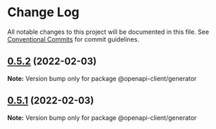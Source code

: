 # Change Log

All notable changes to this project will be documented in this file.
See [Conventional Commits](https://conventionalcommits.org) for commit guidelines.

## [0.5.2](https://github.com/smartsupp/openapi-client/compare/@openapi-client/generator@0.5.1...@openapi-client/generator@0.5.2) (2022-02-03)

**Note:** Version bump only for package @openapi-client/generator





## [0.5.1](https://github.com/smartsupp/openapi-client/compare/@openapi-client/generator@0.5.0...@openapi-client/generator@0.5.1) (2022-02-03)

**Note:** Version bump only for package @openapi-client/generator
